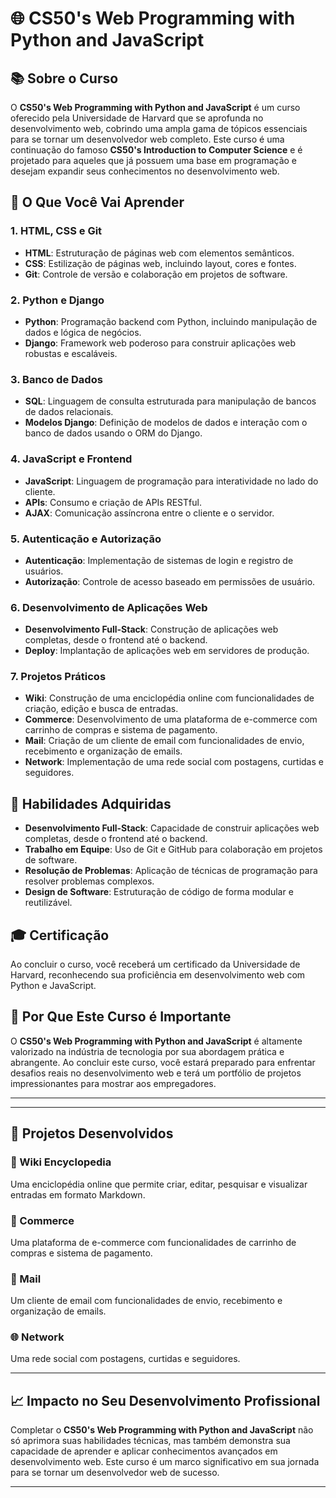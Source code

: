 # 🌐 CS50's Web Programming with Python and JavaScript

## 📚 Sobre o Curso

O **CS50's Web Programming with Python and JavaScript** é um curso oferecido pela Universidade de Harvard que se aprofunda no desenvolvimento web, cobrindo uma ampla gama de tópicos essenciais para se tornar um desenvolvedor web completo. Este curso é uma continuação do famoso **CS50's Introduction to Computer Science** e é projetado para aqueles que já possuem uma base em programação e desejam expandir seus conhecimentos no desenvolvimento web.

## 🧠 O Que Você Vai Aprender

### 1. **HTML, CSS e Git**
- **HTML**: Estruturação de páginas web com elementos semânticos.
- **CSS**: Estilização de páginas web, incluindo layout, cores e fontes.
- **Git**: Controle de versão e colaboração em projetos de software.

### 2. **Python e Django**
- **Python**: Programação backend com Python, incluindo manipulação de dados e lógica de negócios.
- **Django**: Framework web poderoso para construir aplicações web robustas e escaláveis.

### 3. **Banco de Dados**
- **SQL**: Linguagem de consulta estruturada para manipulação de bancos de dados relacionais.
- **Modelos Django**: Definição de modelos de dados e interação com o banco de dados usando o ORM do Django.

### 4. **JavaScript e Frontend**
- **JavaScript**: Linguagem de programação para interatividade no lado do cliente.
- **APIs**: Consumo e criação de APIs RESTful.
- **AJAX**: Comunicação assíncrona entre o cliente e o servidor.

### 5. **Autenticação e Autorização**
- **Autenticação**: Implementação de sistemas de login e registro de usuários.
- **Autorização**: Controle de acesso baseado em permissões de usuário.

### 6. **Desenvolvimento de Aplicações Web**
- **Desenvolvimento Full-Stack**: Construção de aplicações web completas, desde o frontend até o backend.
- **Deploy**: Implantação de aplicações web em servidores de produção.

### 7. **Projetos Práticos**
- **Wiki**: Construção de uma enciclopédia online com funcionalidades de criação, edição e busca de entradas.
- **Commerce**: Desenvolvimento de uma plataforma de e-commerce com carrinho de compras e sistema de pagamento.
- **Mail**: Criação de um cliente de email com funcionalidades de envio, recebimento e organização de emails.
- **Network**: Implementação de uma rede social com postagens, curtidas e seguidores.

## 🚀 Habilidades Adquiridas

- **Desenvolvimento Full-Stack**: Capacidade de construir aplicações web completas, desde o frontend até o backend.
- **Trabalho em Equipe**: Uso de Git e GitHub para colaboração em projetos de software.
- **Resolução de Problemas**: Aplicação de técnicas de programação para resolver problemas complexos.
- **Design de Software**: Estruturação de código de forma modular e reutilizável.

## 🎓 Certificação

Ao concluir o curso, você receberá um certificado da Universidade de Harvard, reconhecendo sua proficiência em desenvolvimento web com Python e JavaScript.

## 🌟 Por Que Este Curso é Importante

O **CS50's Web Programming with Python and JavaScript** é altamente valorizado na indústria de tecnologia por sua abordagem prática e abrangente. Ao concluir este curso, você estará preparado para enfrentar desafios reais no desenvolvimento web e terá um portfólio de projetos impressionantes para mostrar aos empregadores.

---

<!-- ## 📜 Certificado

![Certificado CS50W](link-para-seu-certificado.png) -->

---

## 📂 Projetos Desenvolvidos

### 📝 Wiki Encyclopedia
Uma enciclopédia online que permite criar, editar, pesquisar e visualizar entradas em formato Markdown.

### 🛒 Commerce
Uma plataforma de e-commerce com funcionalidades de carrinho de compras e sistema de pagamento.

### 📧 Mail
Um cliente de email com funcionalidades de envio, recebimento e organização de emails.

### 🌐 Network
Uma rede social com postagens, curtidas e seguidores.

---

## 📈 Impacto no Seu Desenvolvimento Profissional

Completar o **CS50's Web Programming with Python and JavaScript** não só aprimora suas habilidades técnicas, mas também demonstra sua capacidade de aprender e aplicar conhecimentos avançados em desenvolvimento web. Este curso é um marco significativo em sua jornada para se tornar um desenvolvedor web de sucesso.

---
